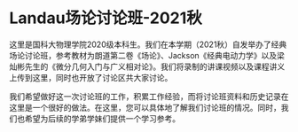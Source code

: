 # Landau场论讨论班-2021秋
这里是国科大物理学院2020级本科生。我们在本学期（2021秋）自发举办了经典场论讨论班，参考教材为朗道第二卷《场论》、Jackson《经典电动力学》以及梁灿彬先生的《微分几何入门与广义相对论》。我们将录制的讲课视频以及课程讲义上传到这里，同时也开放了讨论区共大家讨论。

我们希望做好这一次讨论班的工作，积累工作经验，而将讨论班资料和历史记录在这里是一个很好的做法。在这里，您可以具体地了解我们讨论班的情况。同时，我们也希望为后续的学弟学妹们提供一个学习参考。
